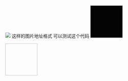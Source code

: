  <img src="data:image/jpg;base64,***"> 这样的图片地址格式
可以测试这个代码
<img  src="data:image/gif;base64,R0lGODlhAQABAIAAAAUEBAAAACwAAAAAAQABAAACAkQBADs=" width=100 height=100>

<a target="_blank" rel="noopener noreferrer" href=""><img width="100" height="100" style="max-width:100%;"></a></p>

